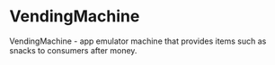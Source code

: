 # VendingMachine
VendingMachine - app emulator machine that provides items such as snacks to consumers after money.
